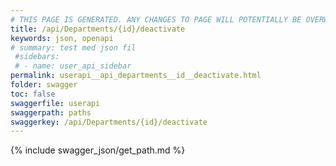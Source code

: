 ```yaml
---
# THIS PAGE IS GENERATED. ANY CHANGES TO PAGE WILL POTENTIALLY BE OVERWRITTEN.
title: /api/Departments/{id}/deactivate
keywords: json, openapi
# summary: test med json fil
 #sidebars: 
 # - name: user_api_sidebar
permalink: userapi__api_departments__id__deactivate.html
folder: swagger
toc: false
swaggerfile: userapi
swaggerpath: paths
swaggerkey: /api/Departments/{id}/deactivate
---
```

{% include swagger_json/get_path.md %}
